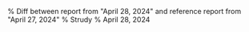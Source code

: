 % Diff between report from "April 28, 2024" and reference report from "April 27, 2024"
% Strudy
% April 28, 2024


